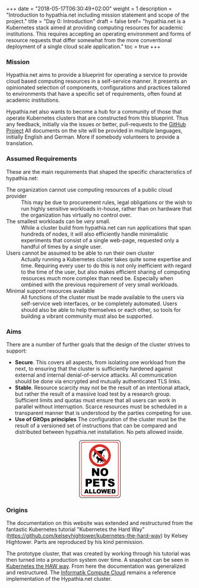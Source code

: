 +++
date = "2018-05-17T06:30:49+02:00"
weight = 1
description = "Introduction to hypathia.net including mission statement and scope of the project."
title = "Day 0: Introduction"
draft = false
bref= "hypathia.net is a Kubernetes stack aimed at providing computing resources for academic institutions. This requires accepting an operating environment and forms of resource requests that differ somewhat from the more conventional deployment of a single cloud scale application."
toc = true
+++

### Mission

Hypathia.net aims to provide a blueprint for operating a service to provide
cloud based computing resources in a self-service manner. It presents an opinionated
selection of components, configurations and practices tailored to environments that
have a specific set of requirements, often found at academic institutions.

Hypathia.net also wants to become a hub for a community of those that operate Kubernetes clusters that are constructed from this blueprint. Thus any feedback, initially via the issues or better, pull-requests to the [GitHub Project]()
All documents on the site will be provided in multiple languages, initially English and German. More if somebody volunteers to provide a translation. 

### Assumed Requirements

These are the main requirements that shaped the specific characteristics of hypathia.net:

<dl>
 <dt>The organization cannot use computing resources of a public cloud provider</dt>
 <dd>This may be due to procurement rules, legal obligations or the wish to run highly 
 sensitive workloads in-house, rather than on hardware that the organization has virtually no control over.</dd>
 <dt>The smallest workloads can be <em>very</em> small.</dt>
 <dd>While a cluster build from hypathia.net can run applications that span hundreds of nodes, it will also efficiently handle minimalistic experiments that consist of a single web-page, requested only a handful of times by a single user.</dd>
 <dt>Users cannot be assumed to be able to run their own cluster</dt>
 <dd>Actually running a Kubernetes cluster takes quite some expertise and time. Requiring every user to do this is not only inefficient with regard to the time of the user, but also makes efficient sharing of computing resources much more complex than need be. Especially when ombined with the previous requirement of very small workloads.</dd>
 <dt>Minimal support resources available </dt>
 <dd>All functions of the cluster must be made available to the users via self-service web interfaces, or be completely automated. Users should also be able to help themselves or each other, so tools for building a vibrant community must also be supported.</dd>
</dl>

### Aims

There are a number of further goals that the design of the cluster strives to support:

* **Secure**. This covers all aspects, from isolating one workload from the next, to ensuring that the cluster is sufficiently hardened against external and internal denial-of-service attacks. All communication should be done via encrypted and mutually authenticated TLS links.
* **Stable**. Resource scarcity may not be the result of an intentional attack, but rather the result of a massive load test by a research group. Sufficient limits and quotas must ensure that all users can work in parallel without interruption. Scarce resources must be scheduled in a transparent manner that is understood by the parties competing for use.
* **Use of GitOps principles** The configuration of the cluster must be the result of a versioned  set of instructions that can be compared and distributed between hypathia.net installation. No pets allowed inside.

<img style="width: 8em; display: block; margin-left: auto; margin-right: auto;" alt="No Pets allowed" src="/img/docs/introduction/no_pets_allowed.png"/>


### Origins

The documentation on this website was extended and restructured from the fantastic Kubernetes tutorial "Kubernetes the Hard Way"(https://github.com/kelseyhightower/kubernetes-the-hard-way) by Kelsey Hightower. Parts are reproduced by his kind permission.

The prototype cluster, that was created by working through his tutorial was then turned into a production system over time. A snapshot can be seen in  [Kubernetes the HAW way](https://github.com/christianhuening/kubernetes-the-haw-hamburg-way). From here the documentation was generalized and restructured. The [Informatik Compute Cloud](https://icc.informatik.haw-hamburg.de) remains a reference implementation of the Hypathia.net cluster.

